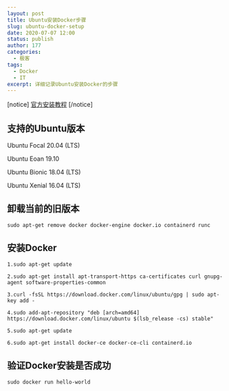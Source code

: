 ```yaml
---
layout: post
title: Ubuntu安装Docker步骤
slug: ubuntu-docker-setup
date: 2020-07-07 12:00
status: publish
author: 177
categories: 
  - 极客
tags:
  - Docker
  - IT
excerpt: 详细记录Ubuntu安装Docker的步骤
---
```


[notice] [官方安装教程](https://docs.docker.com/engine/install/ubuntu/) [/notice]

## 支持的Ubuntu版本

Ubuntu Focal 20.04 (LTS)

Ubuntu Eoan 19.10

Ubuntu Bionic 18.04 (LTS)

Ubuntu Xenial 16.04 (LTS)

## 卸载当前的旧版本

```
sudo apt-get remove docker docker-engine docker.io containerd runc
```

## 安装Docker

```
1.sudo apt-get update

2.sudo apt-get install apt-transport-https ca-certificates curl gnupg-agent software-properties-common

3.curl -fsSL https://download.docker.com/linux/ubuntu/gpg | sudo apt-key add -

4.sudo add-apt-repository "deb [arch=amd64] https://download.docker.com/linux/ubuntu $(lsb_release -cs) stable"

5.sudo apt-get update

6.sudo apt-get install docker-ce docker-ce-cli containerd.io
```
## 验证Docker安装是否成功

```
sudo docker run hello-world
```


